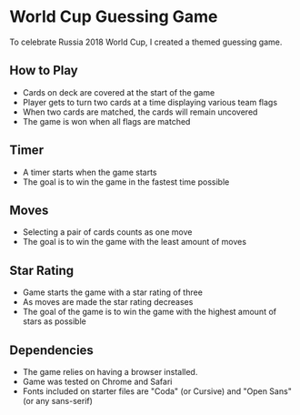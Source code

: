 # World Cup Guessing Game

To celebrate Russia 2018 World Cup, I created a themed guessing game.


## How to Play

* Cards on deck are covered at the start of the game
* Player gets to turn two cards at a time displaying various team flags
* When two cards are matched, the cards will remain uncovered
* The game is won when all flags are matched

## Timer

* A timer starts when the game starts
* The goal is to win the game in the fastest time possible

## Moves

* Selecting a pair of cards counts as one move
* The goal is to win the game with the least amount of moves

## Star Rating

* Game starts the game with a star rating of three
* As moves are made the star rating decreases
* The goal of the game is to win the game with the highest amount of stars as possible

## Dependencies

* The game relies on having a browser installed.
* Game was tested on Chrome and Safari
* Fonts included on starter files are "Coda" (or Cursive) and "Open Sans" (or any sans-serif)
